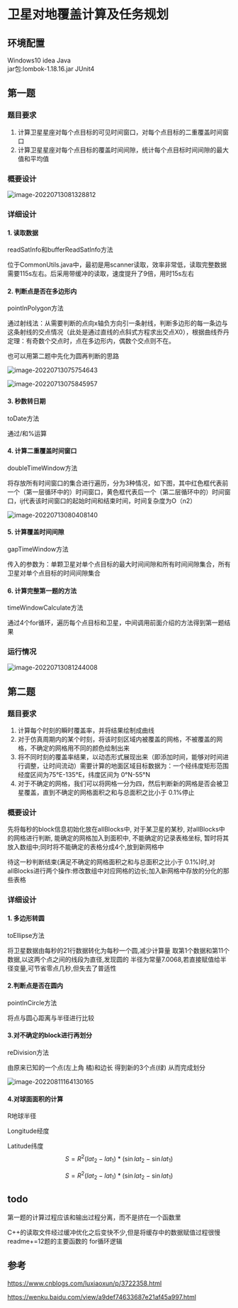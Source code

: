 # **卫星对地覆盖计算及任务规划**

## 环境配置

Windows10	idea	Java  
jar包:lombok-1.18.16.jar	JUnit4

## 第一题

### 题目要求

1. 计算卫星星座对每个点目标的可见时间窗口，对每个点目标的二重覆盖时间窗口
2. 计算卫星星座对每个点目标的覆盖时间间隙，统计每个点目标时间间隙的最大值和平均值


### 概要设计

![image-20220713081328812](img/image-20220713081328812.png)

### 详细设计

#### 1.	读取数据

readSatInfo和bufferReadSatInfo方法

位于CommonUtils.java中，最初是用scanner读取，效率非常低，读取完整数据需要115s左右。后采用带缓冲的读取，速度提升了9倍，用时15s左右

#### 2.	判断点是否在多边形内

pointInPolygon方法

通过射线法：从需要判断的点向x轴负方向引一条射线，判断多边形的每一条边与这条射线的交点情况（此处是通过直线的点斜式方程求出交点X0），根据曲线乔丹定理：有奇数个交点时，点在多边形内，偶数个交点则不在。

也可以用第二题中先化为圆再判断的思路

![image-20220713075754643](img/image-20220713075754643.png)

![image-20220713075845957](img/image-20220713075845957.png)

#### 3.	秒数转日期

toDate方法

通过/和%运算

#### 4.	计算二重覆盖时间窗口

doubleTimeWindow方法

将存放所有时间窗口的集合进行遍历，分为3种情况，如下图，其中红色框代表前一个（第一层循环中的）时间窗口，黄色框代表后一个（第二层循环中的）时间窗口，ij代表该时间窗口的起始时间和结束时间，时间复杂度为O（n2）

![image-20220713080408140](img/image-20220713080408140.png)

#### 5.	计算覆盖时间间隙

gapTimeWindow方法

传入的参数为：单颗卫星对单个点目标的最大时间间隙和所有时间间隙集合，所有卫星对单个点目标的时间间隙集合

#### 6.	计算完整第一题的方法

timeWindowCalculate方法

通过4个for循环，遍历每个点目标和卫星，中间调用前面介绍的方法得到第一题结果

### 运行情况

![image-20220713081244008](img/image-20220713081244008.png)

## 第二题

### 题目要求

1. 计算每个时刻的瞬时覆盖率，并将结果绘制成曲线
2. 对于仿真周期内的某个时刻，将该时刻区域内被覆盖的网格，不被覆盖的网格，不确定的网格用不同的颜色绘制出来
3. 将不同时刻的覆盖率结果，以动态形式展现出来（即添加时间，能够对时间进行调整，让时间流动）需要计算的地面区域目标数据为：一个经纬度矩形范围 经度区间为75°E-135°E，纬度区间为 0°N-55°N
4. 对于不确定的网格，我们可以将网格一分为四，然后判断新的网格是否会被卫星覆盖，直到不确定的网格面积之和与总面积之比小于 0.1%停止

### 概要设计

先将每秒的block信息初始化放在allBlocks中, 对于某卫星的某秒, 对allBlocks中的网格进行判断, 能确定的网格加入到面积中, 不能确定的记录表格坐标, 暂时将其放入数组中;同时将不能确定的表格分成4个,放到新网格中

待这一秒判断结束(满足不确定的网格面积之和与总面积之比小于 0.1%)时,对allBlocks进行两个操作:修改数组中对应网格的边长;加入新网格中存放的分化的那些表格

### 详细设计

#### 1. 多边形转圆

toEllipse方法

将卫星数据由每秒的21行数据转化为每秒一个圆,减少计算量
取第1个数据和第11个数据,以这两个点之间的线段为直径,发现圆的
半径为常量7.0068,若直接赋值给半径变量,可节省零点几秒,但失去了普适性

#### 2.判断点是否在圆内

pointInCircle方法

将点与圆心距离与半径进行比较

#### 3.对不确定的block进行再划分

reDivision方法

由原来已知的一个点(左上角 橘)和边长 得到新的3个点(绿) 从而完成划分

![image-20220811164130165](img/image-20220811164130165.png)

#### 4.对球面面积的计算

R地球半径

Longitude经度

Latitude纬度  
$$
S=R^2(lat_2-lat_1)*(\sin lat_2-\sin lat_1)
$$

$$S=R^2(lat_2-lat_1)*(\sin lat_2-\sin lat_1)$$




## todo

第一题的计算过程应该和输出过程分离，而不是挤在一个函数里

C++的读取文件经过缓冲优化之后变快不少,但是将缓存中的数据赋值过程很慢
readme+=12题的主要函数的 for循环逻辑



## 参考

https://www.cnblogs.com/luxiaoxun/p/3722358.html

https://wenku.baidu.com/view/a9def74633687e21af45a997.html
